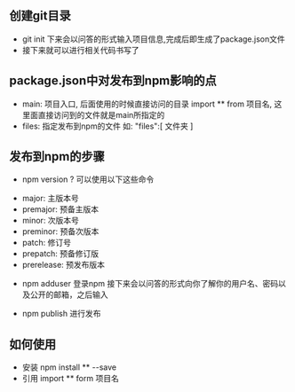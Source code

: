 ## 创建git目录
- git init 下来会以问答的形式输入项目信息,完成后即生成了package.json文件
- 接下来就可以进行相关代码书写了

## package.json中对发布到npm影响的点
- main: 项目入口, 后面使用的时候直接访问的目录 import ** from 项目名, 这里面直接访问到的文件就是main所指定的
- files: 指定发布到npm的文件 如: "files":[ 文件夹 ]

## 发布到npm的步骤
- npm version ? 可以使用以下这些命令
 * major: 主版本号
 * premajor: 预备主版本
 * minor: 次版本号
 * preminor: 预备次版本
 * patch: 修订号
 * prepatch: 预备修订版
 * prerelease: 预发布版本

- npm adduser 登录npm 接下来会以问答的形式向你了解你的用户名、密码以及公开的邮箱，之后输入

- npm publish  进行发布

## 如何使用

- 安装 npm install ** --save
- 引用 import ** form 项目名
